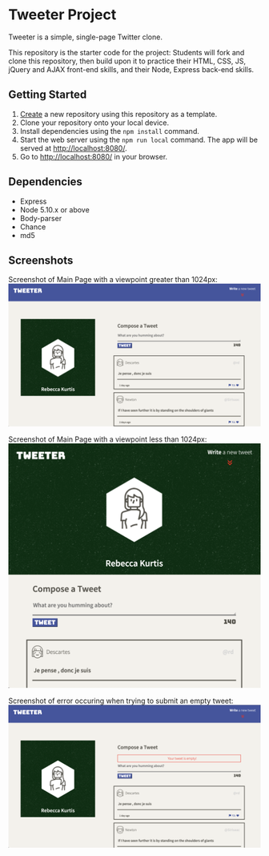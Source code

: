 # Tweeter Project

Tweeter is a simple, single-page Twitter clone.

This repository is the starter code for the project: Students will fork and clone this repository, then build upon it to practice their HTML, CSS, JS, jQuery and AJAX front-end skills, and their Node, Express back-end skills.

## Getting Started

1. [Create](https://docs.github.com/en/repositories/creating-and-managing-repositories/creating-a-repository-from-a-template) a new repository using this repository as a template.
2. Clone your repository onto your local device.
3. Install dependencies using the `npm install` command.
3. Start the web server using the `npm run local` command. The app will be served at <http://localhost:8080/>.
4. Go to <http://localhost:8080/> in your browser.

## Dependencies

- Express
- Node 5.10.x or above
- Body-parser
- Chance
- md5

## Screenshots

Screenshot of Main Page with a viewpoint greater than 1024px:
!["Screenshot of Main Page with a viewpoint greater than 1024px"](https://github.com/rebecca-kurtis/tweeter/blob/master/docs/Screenshot%202023-01-07%20at%205.50.27%20PM.png)

Screenshot of Main Page with a viewpoint less than 1024px:
!["Screenshot of Main Page with a viewpoint less than 1024px"](https://github.com/rebecca-kurtis/tweeter/blob/master/docs/Screenshot%202023-01-07%20at%205.50.39%20PM.png)

Screenshot of error occuring when trying to submit an empty tweet:
!["Screenshot of error occuring when trying to submit an empty tweet"](https://github.com/rebecca-kurtis/tweeter/blob/master/docs/Screenshot%202023-01-07%20at%205.51.31%20PM.png)